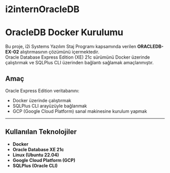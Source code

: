 # i2internOracleDB
# OracleDB Docker Kurulumu 

Bu proje, i2i Systems Yazılım Staj Programı kapsamında verilen **ORACLEDB-EX-02** alıştırmasının çözümünü içermektedir.  
Oracle Database Express Edition (XE) 21c sürümünü Docker üzerinde çalıştırmak ve SQLPlus CLI üzerinden bağlantı sağlamak amaçlanmıştır.



##  Amaç

Oracle Express Edition veritabanını:
- Docker üzerinde çalıştırmak
- SQLPlus CLI arayüzüyle bağlanmak
- GCP (Google Cloud Platform) sanal makinesine kurulum yapmak

---

##  Kullanılan Teknolojiler

- **Docker**
- **Oracle Database XE 21c**
- **Linux (Ubuntu 22.04)**
- **Google Cloud Platform (GCP)**
- **SQLPlus (Oracle CLI)**


